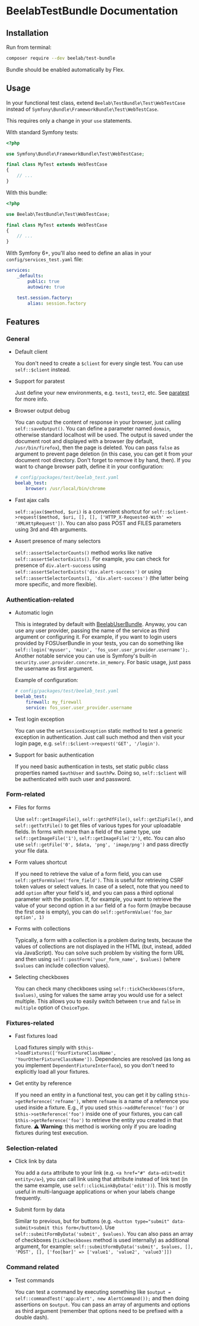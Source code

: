 BeelabTestBundle Documentation
==============================

## Installation

Run from terminal:

```bash
composer require --dev beelab/test-bundle
```

Bundle should be enabled automatically by Flex.

## Usage

In your functional test class, extend `Beelab\TestBundle\Test\WebTestCase` instead of
`Symfony\Bundle\FrameworkBundle\Test\WebTestCase`.

This requires only a change in your ``use`` statements.

With standard Symfony tests:
```php
<?php

use Symfony\Bundle\FrameworkBundle\Test\WebTestCase;

final class MyTest extends WebTestCase
{
    // ...
}
```

With this bundle:
```php
<?php

use Beelab\TestBundle\Test\WebTestCase;

final class MyTest extends WebTestCase
{
    // ...
}
```

With Symfony 6+, you'll also need to define an alias in your `config/services_test.yaml` file:

```yaml
services:
    _defaults:
        public: true
        autowire: true

    test.session.factory:
        alias: session.factory
```

## Features

### General

* Default client

  You don't need to create a `$client` for every single test.
  You can use `self::$client` instead.

* Support for paratest

  Just define your new environments, e.g. `test1`, `test2`, etc.
  See [paratest](https://github.com/brianium/paratest) for more info.

* Browser output debug

  You can output the content of response in your browser, just calling `self::saveOutput()`.
  You can define a parameter named `domain`, otherwise standard localhost will be used. 
  The output is saved under the document root and displayed with a browser (by default, `/usr/bin/firefox`),
  then the page is deleted.
  You can pass `false` as argument to prevent page deletion (in this case, you can get it from your document
  root directory.
  Don't forget to remove it by hand, then).
  If you want to change browser path, define it in your configuration:
  ```yaml
  # config/packages/test/beelab_test.yaml
  beelab_test:
      browser: /usr/local/bin/chrome
  ```

* Fast ajax calls

  `self::ajax($method, $uri)` is a convenient shortcut for
  `self::$client->request($method, $uri, [], [], ['HTTP_X-Requested-With' => 'XMLHttpRequest'])`.
  You can also pass POST and FILES parameters using 3rd and 4th arguments.

* Assert presence of many selectors

  `self::assertSelectorCounts()` method works like native `self::assertSelectorExists()`.
  For example, you can check for presence of `div.alert-success` using 
  `self::assertSelectorExists('div.alert-success')` or using `self::assertSelectorCounts(1, 'div.alert-success')`
  (the latter being more specific, and more flexible).

### Authentication-related

* Automatic login

  This is integrated by default with [BeelabUserBundle](https://github.com/Bee-Lab/BeelabUserBundle).
  Anyway, you can use any user provider, passing the name of the service as third argument or configuring it.
  For example, if you want to login users provided by FOSUserBundle in your tests, you can do something like
  `self::login('myuser', 'main', 'fos_user.user_provider.username');`.
  Another notable service you can use is Symfony's built-in `security.user.provider.concrete.in_memory`.
  For basic usage, just pass the username as first argument.

  Example of configuration:
  ```yaml
  # config/packages/test/beelab_test.yaml
  beelab_test:
      firewall: my_firewall
      service: fos_user.user_provider.username
  ```

* Test login exception

  You can use the `setSessionException` static method to test a generic exception in authentication.
  Just call such method and then visit your login page, e.g. `self::$client->request('GET', '/login')`.
 
* Support for basic authentication

  If you need basic authentication in tests, set static public class properties named `$authUser` and `$authPw`.
  Doing so, `self::$client` will be authenticated with such user and password.

### Form-related

* Files for forms

  Use `self::getImageFile()`, `self::getPdfFile()`, `self::getZipFile()`, and `self::getTxtFile()` to get
  files of various types for your uploadable fields.
  In forms with more than a field of the same type, use `self::getImageFile('1')`, `self::getImageFile('2')`, etc.
  You can also use `self::getFile('0', $data, 'png', 'image/png')` and pass directly your file data.

* Form values shortcut

  If you need to retrieve the value of a form field, you can use `self::getFormValue('form_field')`.
  This is useful for retrieving CSRF token values or select values.
  In case of a select, note that you need to add `option` after your field's id, and you can pass a third 
  optional parameter with the position.
  If, for example, you want to retrieve the value of your second option in a `bar` field of a `foo` form
  (maybe because the first one is empty), you can do `self::getFormValue('foo_bar option', 1)`

* Forms with collections
  
  Typically, a form with a collection is a problem during tests, because the values of collections are not displayed
  in the HTML (but, instead, added via JavaScript).
  You can solve such problem by visiting the form URL and then using `self::postForm('your_form_name', $values)`
  (where `$values` can include collection values).

* Selecting checkboxes

  You can check many checkboxes using `self::tickCheckboxes($form, $values)`, using for values the same
  array you would use for a select multiple. This allows you to easily switch between `true` and `false`
  in `multiple` option of `ChoiceType`.

### Fixtures-related

* Fast fixtures load

  Load fixtures simply with `$this->loadFixtures(['YourFixtureClassName', 'YourOtherFixtureClassName'])`.
  Dependencies are resolved (as long as you implement `DependentFixtureInterface`), so you don't need to explicitly
  load all your fixtures.

* Get entity by reference

  If you need an entity in a functional test, you can get it by calling `$this->getReference('refname')`, where
  `refname` is a name of a reference you used inside a fixture.
  E.g., if you used `$this->addReference('foo')` or `$this->setReference('foo')` inside one of your fixtures, you
  can call `$this->getReference('foo')` to retrieve the entity you created in that fixture.
  ⚠️️ **Warning**: this method is working only if you are loading fixtures during test execution.

### Selection-related

* Click link by data

  You add a `data` attribute to your link (e.g. `<a href="#" data-edit>edit entity</a>`), you can call link
  using that attribute instead of link text (in the same example, use `self::clickLinkByData('edit'))`).
  This is mostly useful in multi-language applications or when your labels change frequently.

* Submit form by data

  Similar to previous, but for buttons (e.g. `<button type="submit" data-submit>submit this form</button>`).
  Use `self::submitFormByData('submit', $values)`.
  You can also pass an array of checkboxes (`tickCheckboxes` method is used internally) as additional argument,
  for example:
  `self::submitFormByData('submit', $values, [], 'POST', [], ['foo[bar]' => ['value1', 'value2', 'value3']])`

### Command related

* Test commands

  You can test a command by executing something like `$output = self::commandTest('app:alert', new AlertCommand());`
  and then doing assertions on `$output`. You can pass an array of arguments and options as third argument
  (remember that options need to be prefixed with a double dash).
